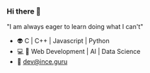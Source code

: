 ### Hi there 👋

"I am always eager to learn doing what I can't"

- :alien: C | C++ | Javascript | Python
- :computer: :brain: Web Development | AI | Data Science
- :e-mail: dev@ince.guru
